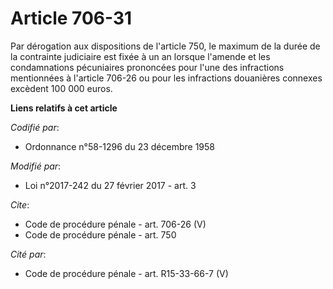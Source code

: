 # Article 706-31

Par dérogation aux dispositions de l'article 750, le maximum de la durée de la contrainte judiciaire est fixée à un an
lorsque l'amende et les condamnations pécuniaires prononcées pour l'une des infractions mentionnées à l'article 706-26 ou
pour les infractions douanières connexes excèdent 100 000 euros.

**Liens relatifs à cet article**

_Codifié par_:

  - Ordonnance n°58-1296 du 23 décembre 1958

_Modifié par_:

  - Loi n°2017-242 du 27 février 2017 - art. 3

_Cite_:

  - Code de procédure pénale - art. 706-26 (V)
  - Code de procédure pénale - art. 750

_Cité par_:

  - Code de procédure pénale - art. R15-33-66-7 (V)
